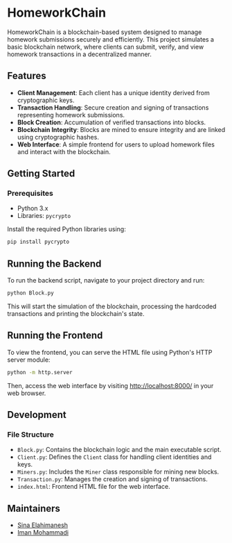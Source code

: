 # HomeworkChain

HomeworkChain is a blockchain-based system designed to manage homework submissions securely and efficiently. This project simulates a basic blockchain network, where clients can submit, verify, and view homework transactions in a decentralized manner.

## Features

- **Client Management**: Each client has a unique identity derived from cryptographic keys.
- **Transaction Handling**: Secure creation and signing of transactions representing homework submissions.
- **Block Creation**: Accumulation of verified transactions into blocks.
- **Blockchain Integrity**: Blocks are mined to ensure integrity and are linked using cryptographic hashes.
- **Web Interface**: A simple frontend for users to upload homework files and interact with the blockchain.

## Getting Started

### Prerequisites

- Python 3.x
- Libraries: `pycrypto`

Install the required Python libraries using:

```bash
pip install pycrypto
```

## Running the Backend

To run the backend script, navigate to your project directory and run:

```bash
python Block.py
```

This will start the simulation of the blockchain, processing the hardcoded transactions and printing the blockchain's state.

## Running the Frontend

To view the frontend, you can serve the HTML file using Python's HTTP server module:

```bash
python -m http.server
```

Then, access the web interface by visiting [http://localhost:8000/](http://localhost:8000/) in your web browser.

## Development

### File Structure

- `Block.py`: Contains the blockchain logic and the main executable script.
- `Client.py`: Defines the `Client` class for handling client identities and keys.
- `Miners.py`: Includes the `Miner` class responsible for mining new blocks.
- `Transaction.py`: Manages the creation and signing of transactions.
- `index.html`: Frontend HTML file for the web interface.

## Maintainers

- [Sina Elahimanesh](https://github.com/SinaElahimanesh)
- [Iman Mohammadi](https://github.com/Imanm02)